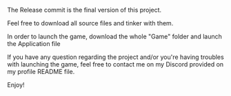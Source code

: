 The Release commit is the final version of this project.

Feel free to download all source files and tinker with them.

In order to launch the game, download the whole "Game" folder and launch the Application file

If you have any question regarding the project and/or you're having troubles with launching the game, feel free to contact me on my Discord provided on my profile README file.

Enjoy!
